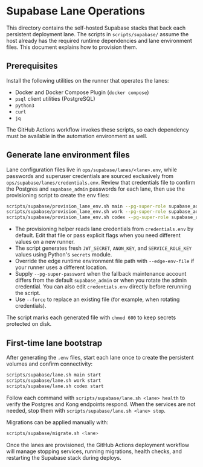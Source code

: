 # Supabase Lane Operations

This directory contains the self-hosted Supabase stacks that back each persistent deployment lane. The scripts in `scripts/supabase/` assume the host already has the required runtime dependencies and lane environment files. This document explains how to provision them.

## Prerequisites

Install the following utilities on the runner that operates the lanes:

- Docker and Docker Compose Plugin (`docker compose`)
- `psql` client utilities (PostgreSQL)
- `python3`
- `curl`
- `jq`

The GitHub Actions workflow invokes these scripts, so each dependency must be available in the automation environment as well.

## Generate lane environment files

Lane configuration files live in `ops/supabase/lanes/<lane>.env`, while passwords and superuser credentials are sourced exclusively from `ops/supabase/lanes/credentials.env`. Review that credentials file to confirm the Postgres and `supabase_admin` passwords for each lane, then use the provisioning script to create the env files:

```bash
scripts/supabase/provision_lane_env.sh main --pg-super-role supabase_admin
scripts/supabase/provision_lane_env.sh work --pg-super-role supabase_admin
scripts/supabase/provision_lane_env.sh codex --pg-super-role supabase_admin
```

- The provisioning helper reads lane credentials from `credentials.env` by default. Edit that file or pass explicit flags when you need different values on a new runner.
- The script generates fresh `JWT_SECRET`, `ANON_KEY`, and `SERVICE_ROLE_KEY` values using Python's `secrets` module.
- Override the edge runtime environment file path with `--edge-env-file` if your runner uses a different location.
- Supply `--pg-super-password` when the fallback maintenance account differs from the default `supabase_admin` or when you rotate the admin credential. You can also edit `credentials.env` directly before rerunning the script.
- Use `--force` to replace an existing file (for example, when rotating credentials).

The script marks each generated file with `chmod 600` to keep secrets protected on disk.

## First-time lane bootstrap

After generating the `.env` files, start each lane once to create the persistent volumes and confirm connectivity:

```bash
scripts/supabase/lane.sh main start
scripts/supabase/lane.sh work start
scripts/supabase/lane.sh codex start
```

Follow each command with `scripts/supabase/lane.sh <lane> health` to verify the Postgres and Kong endpoints respond. When the services are not needed, stop them with `scripts/supabase/lane.sh <lane> stop`.

Migrations can be applied manually with:

```bash
scripts/supabase/migrate.sh <lane>
```

Once the lanes are provisioned, the GitHub Actions deployment workflow will manage stopping services, running migrations, health checks, and restarting the Supabase stack during deploys.
